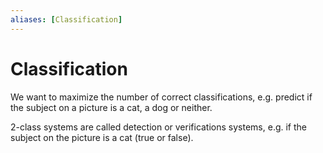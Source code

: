 ```yaml
---
aliases: [Classification]
---
```


# Classification

We want to maximize the number of correct classifications, e.g. predict if the subject on a picture is a cat, a dog or neither.

2-class systems are called detection or verifications systems, e.g. if the subject on the picture is a cat (true or false).
